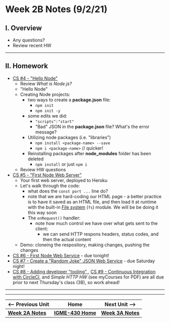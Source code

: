 # Week 2B Notes (9/2/21)

## I. Overview

- Any questions?
- Review recent HW

<hr>

## II. Homework

- [CS #4 - "Hello Node"](../core-skills/4-hello-node.md)
  - Review *What is Node.js?*
  - "Hello Node"
  - Creating Node projects:
    - two ways to create a **package.json** file:
      - `npm init`
      - `npm init -y`
    - some edits we did:
      - `"scripts":"start"`
      - "Bad" JSON in the **package.json** file? What's the error message?
     - Utilizing node packages (i.e. "libraries")
       - `npm install <package-name> --save`
       - `npm i <package-name>` // quicker!
     - Reinstalling packages after **node_modules** folder has been deleted
       - `npm install` or just `npm i` 
   - Review HW questions
- [CS #5 - "First Node Web Server"](../core-skills/5-first-node-web-server.md)
  - Your first web server, deployed to Heroku
  - Let's walk through the code:
    - what does the `const port ...` line do?
    - note that we are hard-coding our HTML page - a better practice is to have it saved as an HTML file, and then load it at runtime with the built-in [File system](https://nodejs.org/api/fs.html) (`fs`) module. We will be be doing it this way soon
    - The `onRequest()` handler:
      - note how much control we have over what gets sent to the client:
        - we can send HTTP respons headers, status codes, and then the actual content
   - Demo: cloneing the respository, making changes, pushing the changes
 - [CS #6 - First Node Web Service](../core-skills/6-first-node-web-service.md) - due tonight!
 - [CS #7 - Create a "Random Joke" JSON Web Service](../core-skills/7-create-random-joke-web-service.md) - due Saturday night!
 - [CS #8 - Adding developer "tooling" ](https://github.com/tonethar/IGME-430-Fall-2021/blob/main/core-skills/8-add-developer-tooling.md), [CS #9 - Continuous Integration with CircleCI](https://github.com/tonethar/IGME-430-Fall-2021/blob/main/core-skills/9-continuous-integration.md), and *Simple HTTP HW* (see myCourses for PDF) are all due prior to next Thursday's class (3B), so work ahead!
 
 <hr><hr>

| <-- Previous Unit | Home | Next Unit -->
| --- | --- | --- 
| [**Week 2A Notes**](2A.md)   |  [**IGME-430 Home**](../README.md) | [**Week 3A Notes**](3A.md)
    
